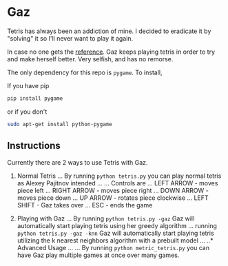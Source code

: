 Gaz
==============

Tetris has always been an addiction of mine. I decided to eradicate it by "solving" it so I'll never want to play it again.

In case no one gets the [reference](http://zim.wikia.com/wiki/Gaz_Membrane). Gaz keeps playing tetris in order to try and make herself better. Very selfish, and has no remorse.

The only dependency for this repo is ```pygame```. To install,

If you have pip
```bash
pip install pygame 
```

or if you don't
```bash
sudo apt-get install python-pygame
```

Instructions
---------------------

Currently there are 2 ways to use Tetris with Gaz. 

1. Normal Tetris
... By running ```python tetris.py``` you can play normal tetris as Alexey Pajitnov intended
...
... Controls are 
... LEFT ARROW - moves piece left
... RIGHT ARROW - moves piece right
... DOWN ARROW - moves piece down
... UP ARROW - rotates piece clockwise
... LEFT SHIFT - Gaz takes over
... ESC - ends the game

2. Playing with Gaz
... By running ```python tetris.py -gaz``` Gaz will automatically start playing tetris using her greedy algorithm
... running ```python tetris.py -gaz -knn``` Gaz will automatically start playing tetris utilizing the k nearest neighbors algorithm with a prebuilt model
... ..* Advanced Usage
... ... By running ```python metric_tetris.py``` you can have Gaz play multiple games at once over many games.